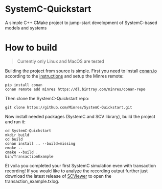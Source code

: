 # SystemC-Quickstart
A simple C++ CMake project to jump-start development of SystemC-based models and systems

# How to build
> Currently only Linux and MacOS are tested

Building the project from source is simple. First you need to install [conan.io](https://conan.io/) according to the [instructions](http://docs.conan.io/en/latest/installation.html) and setup the Minres remote:
```
pip install conan
conan remote add minres https://dl.bintray.com/minres/conan-repo
```
Then clone the SystemC-Quickstart repo:
```
git clone https://github.com/Minres/SystemC-Quickstart.git
```
Now install needed packages (SystemC and SCV library), build the project and run it:
```
cd SystemC-Quickstart
mkdir build
cd build
conan install .. --build=missing
cmake ..
cmake --build .
bin/TransactionExample
```
Et voila you completed your first SystemC simulation even with transaction recording!
If you would like to analyze the recording output further just download the latest release of 
[SCViewer](https://github.com/Minres/SCViewer/releases) to open the transaction_example.txlog.
